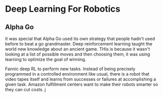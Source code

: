 # Deep Learning For Robotics

## Alpha Go 

It was special that Alpha Go used its own strategy that people hadn't used before to beat a go grandmaster. Deep reinforcement learning taught the world new knowledge about an ancient game. THis is because it wasn't looking at a list of possible moves and then choosing them, it was using learning to optimize the goal of winning. 

Fannic deep RL to perform new tasks. Instead of being precisely programmed in a controlled environment like usual, there is a robot that video tapes itself and learns from successes or failures at accomplishing a given task. Amazon fulfillment centers want to make their robots smarter so they can cut costs. j



